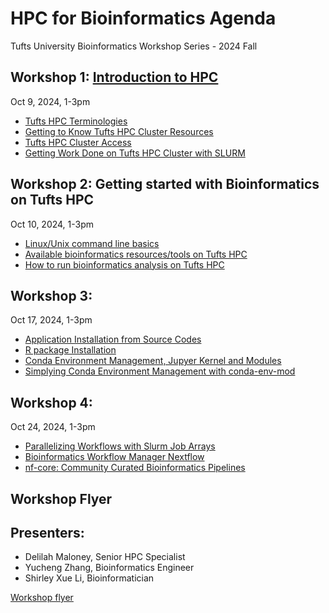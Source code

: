 # HPC for Bioinformatics Agenda 
Tufts University Bioinformatics Workshop Series - 2024 Fall



## Workshop 1: [Introduction to HPC](https://tuftsdatalab.github.io/tuftsWorkshops/2024_workshops/2024_bioinformatics101/) 
Oct 9, 2024, 1-3pm

- [Tufts HPC Terminologies](https://tuftsdatalab.github.io/tuftsWorkshops/2024_workshops/2024_bioinformatics101/Intro2HPC/00_Tufts_HPC_Terminologies/)
- [Getting to Know Tufts HPC Cluster Resources](https://tuftsdatalab.github.io/tuftsWorkshops/2024_workshops/2024_bioinformatics101/Intro2HPC/01_Getting_to_Know_Tufts_HPC_Cluster_Resources/)
- [Tufts HPC Cluster Access](https://tuftsdatalab.github.io/tuftsWorkshops/2024_workshops/2024_bioinformatics101/Intro2HPC/02_Tufts_HPC_Cluster_Access/)
- [Getting Work Done on Tufts HPC Cluster with SLURM](https://tuftsdatalab.github.io/tuftsWorkshops/2024_workshops/2024_bioinformatics101/Intro2HPC/03_Getting_Work_Done_on_Tufts_HPC_Cluster_with_SLURM/)



## Workshop 2: Getting started with Bioinformatics on Tufts HPC
Oct 10, 2024, 1-3pm

- [Linux/Unix command line basics](https://tuftsdatalab.github.io/tuftsWorkshops/2024_workshops/2024_bioinformatics201/linux/00_overview/)
- [Available bioinformatics resources/tools on Tufts HPC](https://tuftsdatalab.github.io/tuftsWorkshops/2024_workshops/2024_bioinformatics201/02_tufts_bioinformatics_resources/)
- [How to run bioinformatics analysis on Tufts HPC](https://tuftsdatalab.github.io/tuftsWorkshops/2024_workshops/2024_bioinformatics201/03_run_bioinformatics_on_HPC/)



## Workshop 3:
Oct 17, 2024, 1-3pm

- [Application Installation from Source Codes](https://tuftsdatalab.github.io/tuftsWorkshops/2024_workshops/2024_bioinformatics301/01_source/)
- [R package Installation](https://tuftsdatalab.github.io/tuftsWorkshops/2024_workshops/2024_bioinformatics301/00_introduction/02_R.md)
- [Conda Environment Management, Jupyer Kernel and Modules](https://tuftsdatalab.github.io/tuftsWorkshops/2024_workshops/2024_bioinformatics301/03_conda/)
- [Simplying Conda Environment Management with conda-env-mod](https://tuftsdatalab.github.io/tuftsWorkshops/2024_workshops/2024_bioinformatics301/04_conda-env-mod/)



## Workshop 4:
Oct 24, 2024, 1-3pm

- [Parallelizing Workflows with Slurm Job Arrays](https://tuftsdatalab.github.io/tuftsWorkshops/2024_workshops/2024_bioinformatics401/01_array_jobs/)
- [Bioinformatics Workflow Manager Nextflow](https://tuftsdatalab.github.io/tuftsWorkshops/2024_workshops/2024_bioinformatics401/02_nextflow/)
- [nf-core: Community Curated Bioinformatics Pipelines](https://tuftsdatalab.github.io/tuftsWorkshops/2024_workshops/2024_bioinformatics401/03_nfcore/)



## Workshop Flyer

## Presenters:
- Delilah Maloney, Senior HPC Specialist         
- Yucheng Zhang, Bioinformatics Engineer        
- Shirley Xue Li, Bioinformatician        


[Workshop flyer](image/workshop_flyer.pdf)
